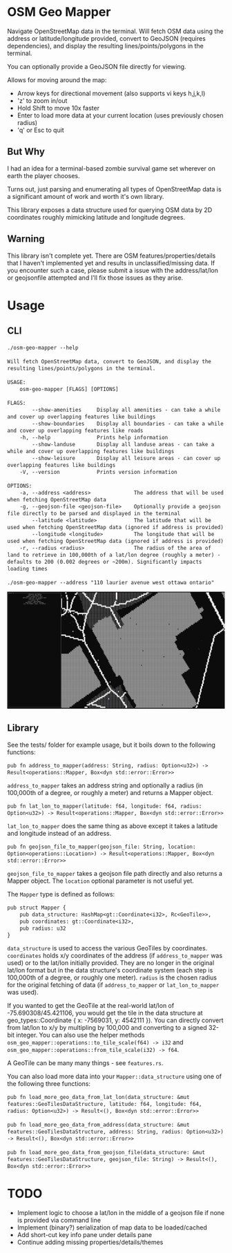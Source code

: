 OSM Geo Mapper
==============

Navigate OpenStreetMap data in the terminal.
Will fetch OSM data using the address or latitude/longitude provided, convert to GeoJSON (requires dependencies), and display the resulting lines/points/polygons in the terminal.

You can optionally provide a GeoJSON file directly for viewing.

Allows for moving around the map:
 - Arrow keys for directional movement (also supports vi keys h,j,k,l)
 - 'z' to zoom in/out
 - Hold Shift to move 10x faster
 - Enter to load more data at your current location (uses previously chosen radius)
 - 'q' or Esc to quit

## But Why

I had an idea for a terminal-based zombie survival game set wherever on earth the player chooses.

Turns out, just parsing and enumerating all types of OpenStreetMap data is a significant amount of work and worth it's own library.

This library exposes a data structure used for querying OSM data by 2D coordinates roughly mimicking latitude and longitude degrees.

## Warning

This library isn't complete yet. There are OSM features/properties/details that I haven't implemented yet and results in unclassified/missing data. If you encounter such a case, please submit a issue with the address/lat/lon or geojsonfile attempted and I'll fix those issues as they arise.

Usage
=====

## CLI

    ./osm-geo-mapper --help

    Will fetch OpenStreetMap data, convert to GeoJSON, and display the resulting lines/points/polygons in the terminal.

    USAGE:
        osm-geo-mapper [FLAGS] [OPTIONS]

    FLAGS:
            --show-amenities     Display all amenities - can take a while and cover up overlapping features like buildings
            --show-boundaries    Display all boundaries - can take a while and cover up overlapping features like roads
        -h, --help               Prints help information
            --show-landuse       Display all landuse areas - can take a while and cover up overlapping features like buildings
            --show-leisure       Display all leisure areas - can cover up overlapping features like buildings
        -V, --version            Prints version information
    
    OPTIONS:
        -a, --address <address>              The address that will be used when fetching OpenStreetMap data
        -g, --geojson-file <geojson-file>    Optionally provide a geojson file directly to be parsed and displayed in the terminal
            --latitude <latitude>            The latitude that will be used when fetching OpenStreetMap data (ignored if address is provided)
            --longitude <longitude>          The longitude that will be used when fetching OpenStreetMap data (ignored if address is provided)
        -r, --radius <radius>                The radius of the area of land to retrieve in 100,000th of a lat/lon degree (roughly a meter) - defaults to 200 (0.002 degrees or ~200m). Significantly impacts loading times

    ./osm-geo-mapper --address "110 laurier avenue west ottawa ontario"

![OSM Geo Mapper](/osm-geo-mapper.png?raw=true)

## Library

See the tests/ folder for example usage, but it boils down to the following functions:

    pub fn address_to_mapper(address: String, radius: Option<u32>) -> Result<operations::Mapper, Box<dyn std::error::Error>>

`address_to_mapper` takes an address string and optionally a radius (in 100,000th of a degree, or roughly a meter) and returns a Mapper object.

    pub fn lat_lon_to_mapper(latitude: f64, longitude: f64, radius: Option<u32>) -> Result<operations::Mapper, Box<dyn std::error::Error>>

`lat_lon_to_mapper` does the same thing as above except it takes a latitude and longitude instead of an address.

    pub fn geojson_file_to_mapper(geojson_file: String, location: Option<operations::Location>) -> Result<operations::Mapper, Box<dyn std::error::Error>>

`geojson_file_to_mapper` takes a geojson file path directly and also returns a Mapper object. The `location` optional parameter is not useful yet.

The `Mapper` type is defined as follows:

    pub struct Mapper {
        pub data_structure: HashMap<gt::Coordinate<i32>, Rc<GeoTile>>,
        pub coordinates: gt::Coordinate<i32>,
        pub radius: u32
    }

`data_structure` is used to access the various GeoTiles by coordinates.
`coordinates` holds x/y coordinates of the address (if `address_to_mapper` was used) or to the lat/lon initially provided. They are no longer in the original lat/lon format but in the data structure's coordinate system (each step is 100,000th of a degree, or roughly one meter).
`radius` is the chosen radius for the original fetching of data (if `address_to_mapper` or `lat_lon_to_mapper` was used).

If you wanted to get the GeoTile at the real-world lat/lon of -75.690308/45.421106, you would get the tile in the data structure at geo_types::Coordinate { x: -7569031, y: 4542111 }). You can directly convert from lat/lon to x/y by multipling by 100,000 and converting to a signed 32-bit integer. You can also use the helper methods `osm_geo_mapper::operations::to_tile_scale(f64) -> i32` and `osm_geo_mapper::operations::from_tile_scale(i32) -> f64`.

A GeoTile can be many many things - see `features.rs`.

You can also load more data into your `Mapper::data_structure` using one of the following three functions:

    pub fn load_more_geo_data_from_lat_lon(data_structure: &mut features::GeoTilesDataStructure, latitude: f64, longitude: f64, radius: Option<u32>) -> Result<(), Box<dyn std::error::Error>>

    pub fn load_more_geo_data_from_address(data_structure: &mut features::GeoTilesDataStructure, address: String, radius: Option<u32>) -> Result<(), Box<dyn std::error::Error>>

    pub fn load_more_geo_data_from_geojson_file(data_structure: &mut features::GeoTilesDataStructure, geojson_file: String) -> Result<(), Box<dyn std::error::Error>>
    

TODO
====

- Implement logic to choose a lat/lon in the middle of a geojson file if none is provided via command line
- Implement (binary?) serialization of map data to be loaded/cached
- Add short-cut key info pane under details pane
- Continue adding missing properties/details/themes